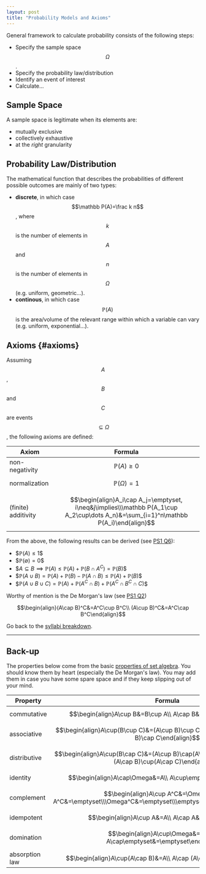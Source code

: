 ```yaml
---
layout: post
title: "Probability Models and Axioms"
---
```


General framework to calculate probability consists of the following steps:

- Specify the sample space $$\Omega$$.
- Specify the probability law/distribution
- Identify an event of interest
- Calculate...

## Sample Space

A sample space is legitimate when its elements are:
- mutually exclusive
- collectively exhaustive
- at the *right* granularity

## Probability Law/Distribution

The mathematical function that describes the probabilities of different possible outcomes are mainly of two types:

- **discrete**, in which case $$\mathbb P(A)=\frac k n$$, where $$k$$ is the number of elements in $$A$$ and $$n$$ is the number of elements in $$\Omega$$ (e.g. uniform, geometric...).
- **continous**, in which case $$\mathbb P(A)$$ is the area/volume of the relevant range within which a variable can vary (e.g. uniform, exponential...).

## Axioms {#axioms}

 Assuming $$A$$, $$B$$ and $$C$$ are events $$\subseteq\Omega$$, the following axioms are defined:

 |Axiom|Formula|
 |-|:-:|
 |non-negativity|$$\mathbb P(A)\geq 0$$|
 |normalization|$$\mathbb P(\Omega)=1$$|
 |(finite) additivity|$$\begin{align}A_i\cap A_j=\emptyset, i\neq&j\implies\\\mathbb P(A_1\cup A_2\cup\dots A_n)&=\sum_{i=1}^n\mathbb P(A_i)\end{align}$$|

From the above, the following results can be derived (see [PS1 Q6](https://learning.edx.org/course/course-v1:MITx+6.431x+1T2020/block-v1:MITx+6.431x+1T2020+type@sequential+block@Problem_Set_1/block-v1:MITx+6.431x+1T2020+type@vertical+block@ch3-s4-tab6)):

- \$$\mathbb P(A)\leq 1$$
- \$$\mathbb P(\emptyset)=0$$
- \$$A\subseteq B\implies \mathbb P(A)\leq\mathbb P(A)+\mathbb P(B\cap A^C)=\mathbb P(B)$$
- \$$\mathbb P(A\cup B)=\mathbb P(A)+\mathbb P(B)-\mathbb P(A\cap B)\leq\mathbb P(A)+\mathbb P(B)$$
- \$$\mathbb P(A\cup B\cup C)=\mathbb P(A)+\mathbb P(A^C\cap B)+\mathbb P(A^C\cap B^C\cap C)$$

Worthy of mention is the De Morgan's law (see [PS1 Q2](https://learning.edx.org/course/course-v1:MITx+6.431x+1T2020/block-v1:MITx+6.431x+1T2020+type@sequential+block@Problem_Set_1/block-v1:MITx+6.431x+1T2020+type@vertical+block@ch3-s4-tab2))

$$\begin{align}(A\cap B)^C&=A^C\cup B^C\\ (A\cup B)^C&=A^C\cap B^C\end{align}$$

Go back to the [syllabi breakdown](/2022/01/02/prob-and-stats-syllabi.html).

---

## Back-up

The properties below come from the basic [properties of set algebra](https://en.wikipedia.org/wiki/Algebra_of_sets). You should know them by heart (especially the De Morgan's law). You may add them in case you have some spare space and if they keep slipping out of your mind.

|Property|Formula|
|-|:-:|
|commutative|$$\begin{align}A\cup B&=B\cup A\\ A\cap B&=B\cap A\end{align}$$|
|associative|$$\begin{align}A\cup(B\cup C)&=(A\cup B)\cup C\\ A\cap (B\cap C)&=(A\cap B)\cap C\end{align}$$|
|distributive|$$\begin{align}A\cup(B\cap C)&=(A\cup B)\cap(A\cup C)\\ A\cap (B\cup C)&=(A\cap B)\cup(A\cap C)\end{align}$$|
|identity|$$\begin{align}A\cap\Omega&=A\\ A\cup\emptyset&=A\end{align}$$|
|complement|$$\begin{align}A\cup A^C&=\Omega\\ A\cap A^C&=\emptyset\\\Omega^C&=\emptyset\\\emptyset^C&=\Omega\end{align}$$|
|idempotent|$$\begin{align}A\cup A&=A\\ A\cap A&=A\end{align}$$|
|domination|$$\begin{align}A\cup\Omega&=\Omega\\ A\cap\emptyset&=\emptyset\end{align}$$|
|absorption law|$$\begin{align}A\cup(A\cap B)&=A\\ A\cap (A\cup B)&=A\end{align}$$|
